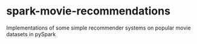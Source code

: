 # spark-movie-recommendations

Implementations of some simple recommender systems on popular movie datasets in pySpark

